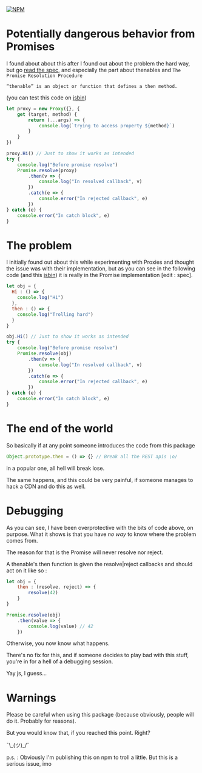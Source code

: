 [![NPM](https://nodei.co/npm/numparser.png?downloads=true)](https://nodei.co/npm/numparser.png?downloads=true)

# Potentially dangerous behavior from Promises

I found about about this after I found out about the problem the hard way, but go [read the spec](https://promisesaplus.com/), and especially the part about thenables and ```The Promise Resolution Procedure```

```“thenable” is an object or function that defines a then method.```

(you can test this code on [jsbin](http://jsbin.com/qizexuredo/edit?js,console))

```js
let proxy = new Proxy({}, {
    get (target, method) {
        return (...args) => {
            console.log(`trying to access property ${method}`)
        }
    }
})

proxy.Hi() // Just to show it works as intended
try {
    console.log("Before promise resolve")
    Promise.resolve(proxy)
        .then(v => {
            console.log("In resolved callback", v)
        })
        .catch(e => {
            console.error("In rejected callback", e)
        })
} catch (e) {
    console.error("In catch block", e)
}
```

# The problem

I initially found out about this while experimenting with Proxies and thought the issue was with their implementation, but as you can see in the following code (and this [jsbin](http://jsbin.com/reyococeca/edit?js,console)) it is really in the Promise implementation [edit : spec].

```js
let obj = {
  Hi : () => {
    console.log("Hi")
  },
  then : () => {
    console.log("Trolling hard")
  }
}

obj.Hi() // Just to show it works as intended
try {
    console.log("Before promise resolve")
    Promise.resolve(obj)
        .then(v => {
            console.log("In resolved callback", v)
        })
        .catch(e => {
            console.error("In rejected callback", e)
        })
} catch (e) {
    console.error("In catch block", e)
}
```

# The end of the world

So basically if at any point someone introduces the code from this package 

```js
Object.prototype.then = () => {} // Break all the REST apis \o/
```

in a popular one, all hell will break lose.

The same happens, and this could be very painful, if someone manages to hack a CDN and do this as well. 

# Debugging

As you can see, I have been overprotective with the bits of code above, on purpose.
What it shows is that you have *no way* to know where the problem comes from.

The reason for that is the Promise will never resolve nor reject.

A thenable's then function is given the resolve|reject callbacks and should act on it like so : 

```js
let obj = {
	then : (resolve, reject) => {
		resolve(42)
	}
}

Promise.resolve(obj)
	.then(value => {
		console.log(value) // 42
	})
```

Otherwise, you now know what happens.

There's no fix for this, and if someone decides to play bad with this stuff, you're in for a hell of a debugging session. 

Yay js, I guess...

# Warnings 

Please be careful when using this package (because obviously, people will do it. Probably for reasons). 

But you would know that, if you reached this point.
Right? 

¯\\\_(ツ)_/¯


p.s. : Obviously I'm publishing this on npm to troll a little. But this is a serious issue, imo
